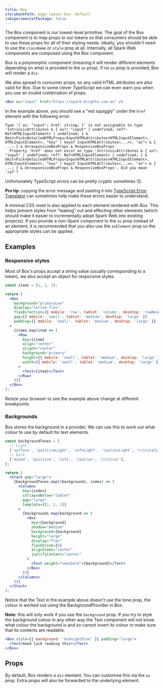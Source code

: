 ```yaml
---
title: Box
storybookPath: page-layout-box--default
isExperimentalPackage: false
---
```


The Box component is our lowest-level primitive. The goal of the Box component
is to map props to our tokens so that consumers should be able to use these
props for all of their styling needs. Ideally, you shouldn't need to use the
`className` or `style` prop at all. Internally, all Spark Web components are
composed using the Box component.

Box is a polymorphic component (meaning it will render different elements
depending on what is provided to the `as` prop). If no `as` prop is provided,
Box will render a `div`.

We also spread in consumer props, so any valid HTML attributes are also valid
for Box. Due to some clever TypeScript we can even warn you when you use an
invalid combination of props.

```jsx
<Box as="input" href="https://spark.brighte.com.au" />
```

In the example above, you should see a "red squiggly" under the `href` element
with the following error:

```console
Type '{ as: "input"; href: string; }' is not assignable to type 'IntrinsicAttributes & { as?: "input" | undefined; ref?: Ref<HTMLInputElement> | undefined; } & Omit<Pick<DetailedHTMLProps<InputHTMLAttributes<HTMLInputElement>, HTMLInputElement>, "key" | keyof InputHTMLAttributes<...>>, "as"> & { ...; } & UnresponsiveBoxProps & ResponsiveBoxProps'.
  Property 'href' does not exist on type 'IntrinsicAttributes & { as?: "input" | undefined; ref?: Ref<HTMLInputElement> | undefined; } & Omit<Pick<DetailedHTMLProps<InputHTMLAttributes<HTMLInputElement>, HTMLInputElement>, "key" | keyof InputHTMLAttributes<...>>, "as"> & { ...; } & UnresponsiveBoxProps & ResponsiveBoxProps'. Did you mean 'ref'?
```

Unfortunately TypeScript errors can be pretty cryptic sometimes 🙃.

**Pro tip**: copying the error message and pasting it into
[TypeScript Error Translator](https://ts-error-translator.vercel.app/) can
sometimes help make these errors easier to understand.

A minimal CSS reset is also applied to each element rendered with Box. This
helps prevent styles from "leaking" out and effecting other elements (which
should make it easier to incrementally adopt Spark Web into existing projects).
If you provide a non-Spark component to the `as` prop instead of an element, it
is recommended that you also use the `asElement` prop so the appropriate styles
can be applied.

## Examples

### Responsive styles

Most of Box's props accept a string value (usually corresponding to a token), we
also accept an object for responsive styles.

```jsx live
const items = [1, 2, 3];

return (
  <Box
    background="primaryLow"
    display="inline-flex"
    flexDirection={{ mobile: 'row', tablet: 'column', desktop: 'rowReverse' }}
    gap={{ mobile: 'small', tablet: 'medium', desktop: 'large' }}
    padding={{ mobile: 'small', tablet: 'medium', desktop: 'large' }}
  >
    {items.map(item => (
      <Row
        key={item}
        align="center"
        alignY="center"
        background="primary"
        height={{ mobile: 'small', tablet: 'medium', desktop: 'large' }}
        width={{ mobile: 'small', tablet: 'medium', desktop: 'large' }}
      >
        <Text>{item}</Text>
      </Row>
    ))}
  </Box>
);
```

Resize your browser to see the example above change at different breakpoints.

### Backgrounds

Box stores the background in a provider. We can use this to work out what colour
to use by default for text elements.

```jsx live
const backgroundTones = [
  // Light
  ['surface', 'positiveLight', 'infoLight', 'cautionLight', 'criticalLight'],
  // Dark
  ['muted', 'positive', 'info', 'caution', 'critical'],
];

return (
  <Stack gap="large">
    {backgroundTones.map((backgrounds, index) => (
      <Columns
        key={index}
        collapseBelow="tablet"
        gap="large"
        template={[1, 1, 1]}
      >
        {backgrounds.map(background => (
          <Box
            key={background}
            shadow="medium"
            background={background}
            height="large"
            display="flex"
            flexShrink={0}
            alignItems="center"
            justifyContent="center"
          >
            <Text weight="semibold">{background}</Text>
          </Box>
        ))}
      </Columns>
    ))}
  </Stack>
);
```

Notice that the Text in the example above doesn't use the tone prop, the colour
is worked out using the BackgroundProvider in Box.

**Note:** this will only work if you use the `background` prop. If you try to
style the background colour in any other way the Text component will not know
what colour the background is and so cannot invert its colour to make sure that
its contents are readable.

```jsx
<Box style={{ background: 'midnightblue' }} padding="large">
  <Text>Good luck reading this!</Text>
</Box>
```

## Props

<PropsTable displayName="Box" />

By default, Box renders a `div` element. You can customise this via the `as`
prop. Extra props will also be forwarded to the underlying element.

[brighte-theme]:
  https://github.com/brighte-labs/spark-web/blob/e503bea4f7668d187ec7a78f99c5ed374417588b/packages/theme/src/makeTheme.ts#L158
[responsive-prop]:
  https://github.com/brighte-labs/spark-web/blob/e503bea4f7668d187ec7a78f99c5ed374417588b/packages/theme/src/themeUtils.ts#L11
[data-attribute-map]:
  https://github.com/brighte-labs/spark-web/blob/e7f6f4285b4cfd876312cc89fbdd094039aa239a/packages/utils/src/internal/buildDataAttributes.ts#L1

